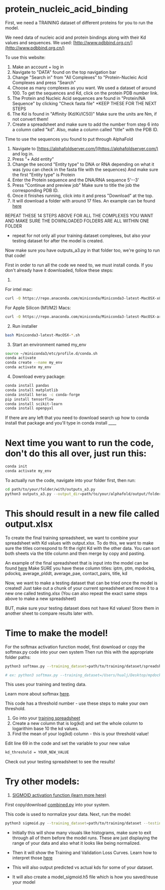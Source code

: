 # protein_nucleic_acid_binding

First, we need a TRAINING dataset of different proteins for you to run the model. 

We need data of nucleic acid and protein bindings along with their Kd values and sequences.
We used: [http://www.pdbbind.org.cn/](http://www.pdbbind.org.cn/)

To use this website:
1. Make an account + log in
2. Navigate to "DATA" found on the top navigation bar
3. Change "Search in" from "All Complexes" to "Protein-Nucleic Acid Complexes and press "Search"
4. Choose as many complexes as you want. We used a dataset of around 100. To get the sequences and Kd, click on the protein PDB number link.
5. The Protein and Nucleic Acid sequences are found in "Protein/NA Sequence" by clicking "Check fasta file" *KEEP THESE FOR THE NEXT STEPS
6. The Kd is found in "Affinity (Kd/Ki/IC50)" Make sure the units are Nm, if not convert them!
7. Create a spreadsheet and make sure to add the number from step 6 into a column called "kd". Also, make a column called "title" with the PDB ID.

Time to use the sequences you found to put through AlphaFold

1. Navigate to [https://alphafoldserver.com/](https://alphafoldserver.com/) and log in.
2. Press "+ Add entity"
3. Change the second "Entity type" to DNA or RNA depending on what it was (you can check in the fasta file with the sequences) And make sure the first "Entity type" is Protein
4. Enter the Protein sequence and the DNA/RNA sequence 5'--3'
5. Press "Continue and preview job" Make sure to title the job the corresponding PDB ID.
6. Once it finishes running, click into it and press "Download" at the top.
7. It will download a folder with around 17 files. An example can be found [here](examples/fold_2g4b)

REPEAT THESE 14 STEPS ABOVE FOR ALL THE COMPLEXES YOU WANT AND MAKE SURE THE DOWNLOADED FOLDERS ARE ALL WITHIN ONE FOLDER
* repeat for not only all your training dataset complexes, but also your testing dataset for after the model is created.

Now make sure you have outputs_a3.py in that folder too, we're going to run that code!

First in order to run all the code we need to, we must install conda. If you don't already have it downloaded, follow these steps:

1.

For intel mac:
```bash
curl -O https://repo.anaconda.com/miniconda/Miniconda3-latest-MacOSX-x86_64.sh
```
For Apple Silicon (M1/M2) Macs:
```bash
curl -O https://repo.anaconda.com/miniconda/Miniconda3-latest-MacOSX-arm64.sh
```

2. Run installer
```bash
bash Miniconda3-latest-MacOSX-*.sh
```

3. Start an environment named my_env
```bash
source ~/miniconda3/etc/profile.d/conda.sh
conda activate
conda create --name my_env
conda activate my_env
```

4. Download every package:
```bash
conda install pandas
conda install matplotlib
conda install keras -c conda-forge
pip install tensorflow
conda install scikit-learn
conda install openpyxl
```
If there are any left that you need to download search up how to conda install that package and you'll type in conda install ____

# Next time you want to run the code, don't do this all over, just run this:
```bash
conda init
conda activate my_env
```

To actually run the code, navigate into your folder first, then run:
```bash
cd path/to/your/folder/with/outputs_a3.py
python3 outputs_a3.py --output_dir=path/to/your/alphafold/output/folders
```
# This should result in a new file called output.xlsx

To create the final training spreadsheet, we want to combine your spreadsheet with Kd values with output.xlsx.
To do this, we want to make sure the titles correspond to fit the right Kd with the other data. 
You can sort both sheets via the title column and then merge by copy and pasting.

An example of the final spreadsheet that is input into the model can be found [here](examples/Data_spreadsheet.xlsx)
Make SURE you have these column titles: iptm,	ptm,	mpdockq,	pdockq,	average_plddt,	average_pae,	contact_pairs,	title,	kd

Now, we want to make a testing dataset that can be tried once the model is created!
Just take out a chunk of your current spreadsheet and move it to a new one called testing.xlsx
(You can also repeat the exact same steps above to make a new spreadsheet)

BUT, make sure your testing dataset does not have Kd values! Store them in another sheet to compare results later with. 

# Time to make the model!
For the softmax activation function model, first download or copy the softmax.py code into your own system
Then run this with the appropriate folder paths:
```bash 
python3 softmax.py --training_dataset=path/to/training/dataset/spreadsheet --testing_dataset=path/to/testing/dataset/spreadsheet --general_path=path/to/folder/containing/this/code

# ex: python3 softmax.py --training_dataset=/Users/hualj/Desktop/mpdockq/testing_thresholds/Data_spreadsheet.xlsx --testing_dataset=/Users/hualj/Desktop/mpdockq/testing_thresholds/testing_dataset.xlsx --general_path=/Users/hualj/Desktop/mpdockq/testing_thresholds/

```
This uses your training and testing data. 

Learn more about softmax [here](https://www.geeksforgeeks.org/the-role-of-softmax-in-neural-networks-detailed-explanation-and-applications/).

This code has a threshold number - use these steps to make your own threshold.
1. Go into your [training spreadsheet](examples/Data_spreadsheet.xlsx)
2. Create a new column that is log(kd) and set the whole column to logarithim base 10 the kd values.
3. Find the mean of your log(kd) column - this is your threshold value!

Edit line 69 in the code and set the variable to your new value
```bash
kd_threshold = YOUR_NEW_VALUE
```
Check out your testing spreadsheet to see the results!

# Try other models:

1. [SIGMOID activation function (learn more here)](https://www.sciencedirect.com/topics/computer-science/sigmoid-function#:~:text=A%20Sigmoid%20Function%20is%20defined,in%20outputs%20close%20to%201.)
   
First copy/download [combined.py](combined.py) into your system.

This code is used to normalize your data.
Next, run the model:
```bash
python3 sigmoid.py --training_dataset=path/to/training/dataset --testing_dataset=path/to/testing/datset
```
- Initially this will show many visuals like histograms, make sure to exit through all of them before the model runs. These are just displaying the range of your data and also what it looks like being normalized. 

- Then it will show the Training and Validation Loss Curves. Learn how to interpret those [here](https://www.geeksforgeeks.org/training-and-validation-loss-in-deep-learning/)

- This will also output predicted vs actual kds for some of your dataset.

- It will also create a model_sigmoid.h5 file which is how you saved/reuse your model

